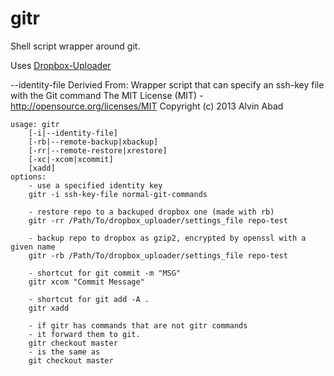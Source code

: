 gitr
====

Shell script wrapper around git.

Uses [Dropbox-Uploader](https://github.com/andreafabrizi/Dropbox-Uploader)

--identity-file Derivied From:
Wrapper script that can specify an ssh-key file with the Git command
The MIT License (MIT) - http://opensource.org/licenses/MIT
Copyright (c) 2013 Alvin Abad

```
usage: gitr
    [-i|--identity-file]
    [-rb|--remote-backup|xbackup]
    [-rr|--remote-restore|xrestore]
    [-xc|-xcom|xcommit]
    [xadd]
options:
    - use a specified identity key
    gitr -i ssh-key-file normal-git-commands
    
    - restore repo to a backuped dropbox one (made with rb)
    gitr -rr /Path/To/dropbox_uploader/settings_file repo-test

    - backup repo to dropbox as gzip2, encrypted by openssl with a given name
    gitr -rb /Path/To/dropbox_uploader/settings_file repo-test
    
    - shortcut for git commit -m "MSG"
    gitr xcom "Commit Message"

    - shortcut for git add -A .
    gitr xadd

    - if gitr has commands that are not gitr commands
    - it forward them to git.
    gitr checkout master
    - is the same as
    git checkout master
```    

